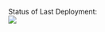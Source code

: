 Status of Last Deployment:<br>
<img src="https://github.com/ruszhov/github-actions/workflows/CI-First-Test/badge.svg?branch=main">
